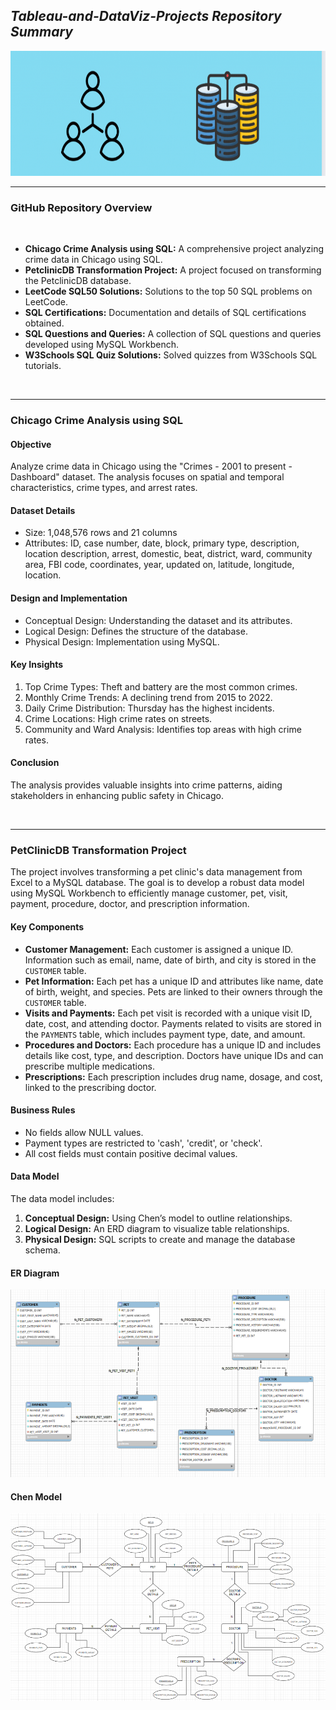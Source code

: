 <h2 align= "Left"><em>Tableau-and-DataViz-Projects Repository Summary</em></h2>

<div align="center">
  <img height="200" src="https://github.com/shreyjain99/SQL-Projects/blob/main/src%20files/cover%20photo.png"/>
</div>

<hr width="100%" size="2">

<h3 align= "left"> <b> GitHub Repository Overview </b> </h3>

<br>

<body>
    <ul>
        <li><strong>Chicago Crime Analysis using SQL:</strong> A comprehensive project analyzing crime data in Chicago using SQL.</li>
        <li><strong>PetclinicDB Transformation Project:</strong> A project focused on transforming the PetclinicDB database.</li>
        <li><strong>LeetCode SQL50 Solutions:</strong> Solutions to the top 50 SQL problems on LeetCode.</li>
        <li><strong>SQL Certifications:</strong> Documentation and details of SQL certifications obtained.</li>
        <li><strong>SQL Questions and Queries:</strong> A collection of SQL questions and queries developed using MySQL Workbench.</li>
        <li><strong>W3Schools SQL Quiz Solutions:</strong> Solved quizzes from W3Schools SQL tutorials.</li>
    </ul>
</body>

<br>

<hr width="100%" size="2">

<h3 align= "left"> <b>Chicago Crime Analysis using SQL</b> </h3>

<body>
    <h4>Objective</h4>
    <p>
        Analyze crime data in Chicago using the "Crimes - 2001 to present - Dashboard" dataset. The analysis focuses on spatial and temporal characteristics, crime types, and arrest rates.
    </p>
    <h4>Dataset Details</h4>
    <ul>
        <li>Size: 1,048,576 rows and 21 columns</li>
        <li>Attributes: ID, case number, date, block, primary type, description, location description, arrest, domestic, beat, district, ward, community area, FBI code, coordinates, year, updated on, latitude, longitude, location.</li>
    </ul>
    <h4>Design and Implementation</h4>
    <ul>
        <li>Conceptual Design: Understanding the dataset and its attributes.</li>
        <li>Logical Design: Defines the structure of the database.</li>
        <li>Physical Design: Implementation using MySQL.</li>
    </ul>
    <h4>Key Insights</h4>
    <ol>
        <li>Top Crime Types: Theft and battery are the most common crimes.</li>
        <li>Monthly Crime Trends: A declining trend from 2015 to 2022.</li>
        <li>Daily Crime Distribution: Thursday has the highest incidents.</li>
        <li>Crime Locations: High crime rates on streets.</li>
        <li>Community and Ward Analysis: Identifies top areas with high crime rates.</li>
    </ol>
    <h4>Conclusion</h4>
    <p>
        The analysis provides valuable insights into crime patterns, aiding stakeholders in enhancing public safety in Chicago.
    </p>
</body>



<br>

<hr width="100%" size="2">

<h3 align= "left"> <b>PetClinicDB Transformation Project</b> </h3>

<body>
    <p>The project involves transforming a pet clinic's data management from Excel to a MySQL database. The goal is to develop a robust data model using MySQL Workbench to efficiently manage customer, pet, visit, payment, procedure, doctor, and prescription information.</p>

  <h4>Key Components</h4>
    <ul>
        <li><strong>Customer Management:</strong> Each customer is assigned a unique ID. Information such as email, name, date of birth, and city is stored in the <code>CUSTOMER</code> table.</li>
        <li><strong>Pet Information:</strong> Each pet has a unique ID and attributes like name, date of birth, weight, and species. Pets are linked to their owners through the <code>CUSTOMER</code> table.</li>
        <li><strong>Visits and Payments:</strong> Each pet visit is recorded with a unique visit ID, date, cost, and attending doctor. Payments related to visits are stored in the <code>PAYMENTS</code> table, which includes payment type, date, and amount.</li>
        <li><strong>Procedures and Doctors:</strong> Each procedure has a unique ID and includes details like cost, type, and description. Doctors have unique IDs and can prescribe multiple medications.</li>
        <li><strong>Prescriptions:</strong> Each prescription includes drug name, dosage, and cost, linked to the prescribing doctor.</li>
    </ul>

  <h4>Business Rules</h4>
    <ul>
        <li>No fields allow NULL values.</li>
        <li>Payment types are restricted to 'cash', 'credit', or 'check'.</li>
        <li>All cost fields must contain positive decimal values.</li>
    </ul>

   <h4>Data Model</h4>
    <p>The data model includes:</p>
    <ol>
        <li><strong>Conceptual Design:</strong> Using Chen’s model to outline relationships.</li>
        <li><strong>Logical Design:</strong> An ERD diagram to visualize table relationships.</li>
        <li><strong>Physical Design:</strong> SQL scripts to create and manage the database schema.</li>
    </ol>

   <h4>ER Diagram</h4>
    <img height="300" src="https://github.com/shreyjain99/SQL-Projects/blob/main/PetClinicDB%20Transformation%20Project/ER%20DIAGRAM%20SS.png" alt="ER Diagram">

   <h4>Chen Model</h4>
    <img height="300" src="https://github.com/shreyjain99/SQL-Projects/blob/main/PetClinicDB%20Transformation%20Project/CHEN%20MODEL%20SS.png" alt="Chen Model">
</body>
